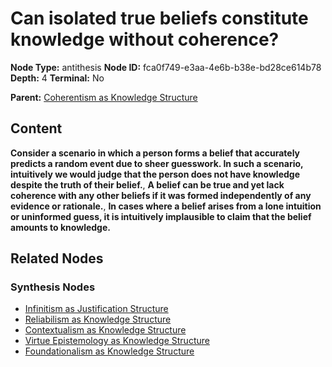 # Can isolated true beliefs constitute knowledge without coherence?

**Node Type:** antithesis
**Node ID:** fca0f749-e3aa-4e6b-b38e-bd28ce614b78
**Depth:** 4
**Terminal:** No

**Parent:** [Coherentism as Knowledge Structure](coherentism-as-knowledge-structure-synthesis-bba96cbb-c915-476c-a53f-b356ca9c6f2a.md)

## Content

**Consider a scenario in which a person forms a belief that accurately predicts a random event due to sheer guesswork. In such a scenario, intuitively we would judge that the person does not have knowledge despite the truth of their belief.**, **A belief can be true and yet lack coherence with any other beliefs if it was formed independently of any evidence or rationale.**, **In cases where a belief arises from a lone intuition or uninformed guess, it is intuitively implausible to claim that the belief amounts to knowledge.**

## Related Nodes

### Synthesis Nodes

- [Infinitism as Justification Structure](infinitism-as-justification-structure-synthesis-726754e4-2584-4784-b552-3ba7c3c164f9.md)
- [Reliabilism as Knowledge Structure](reliabilism-as-knowledge-structure-synthesis-7ded6f87-d76f-403b-936e-75c01200c4c4.md)
- [Contextualism as Knowledge Structure](contextualism-as-knowledge-structure-synthesis-89ccce2e-92df-4f29-a207-732424cb2116.md)
- [Virtue Epistemology as Knowledge Structure](virtue-epistemology-as-knowledge-structure-synthesis-394d96a3-30b9-4286-a5bf-8f180e941ca2.md)
- [Foundationalism as Knowledge Structure](foundationalism-as-knowledge-structure-synthesis-4077db29-3b64-4611-bc25-a62514d4f9b2.md)
